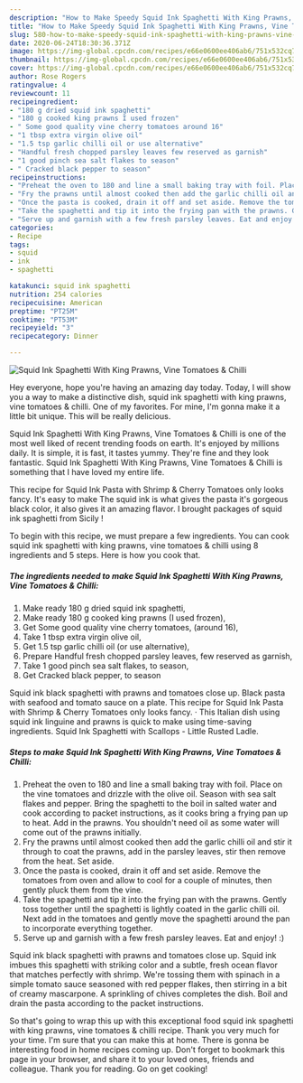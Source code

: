 ```yaml
---
description: "How to Make Speedy Squid Ink Spaghetti With King Prawns, Vine Tomatoes &amp;amp; Chilli"
title: "How to Make Speedy Squid Ink Spaghetti With King Prawns, Vine Tomatoes &amp;amp; Chilli"
slug: 580-how-to-make-speedy-squid-ink-spaghetti-with-king-prawns-vine-tomatoes-and-amp-chilli
date: 2020-06-24T18:30:36.371Z
image: https://img-global.cpcdn.com/recipes/e66e0600ee406ab6/751x532cq70/squid-ink-spaghetti-with-king-prawns-vine-tomatoes-chilli-recipe-main-photo.jpg
thumbnail: https://img-global.cpcdn.com/recipes/e66e0600ee406ab6/751x532cq70/squid-ink-spaghetti-with-king-prawns-vine-tomatoes-chilli-recipe-main-photo.jpg
cover: https://img-global.cpcdn.com/recipes/e66e0600ee406ab6/751x532cq70/squid-ink-spaghetti-with-king-prawns-vine-tomatoes-chilli-recipe-main-photo.jpg
author: Rose Rogers
ratingvalue: 4
reviewcount: 11
recipeingredient:
- "180 g dried squid ink spaghetti"
- "180 g cooked king prawns I used frozen"
- " Some good quality vine cherry tomatoes around 16"
- "1 tbsp extra virgin olive oil"
- "1.5 tsp garlic chilli oil or use alternative"
- "Handful fresh chopped parsley leaves few reserved as garnish"
- "1 good pinch sea salt flakes to season"
- " Cracked black pepper to season"
recipeinstructions:
- "Preheat the oven to 180 and line a small baking tray with foil. Place on the vine tomatoes and drizzle with the olive oil. Season with sea salt flakes and pepper. Bring the spaghetti to the boil in salted water and cook according to packet instructions, as it cooks bring a frying pan up to heat. Add in the prawns. You shouldn&#39;t need oil as some water will come out of the prawns initially."
- "Fry the prawns until almost cooked then add the garlic chilli oil and stir it through to coat the prawns, add in the parsley leaves, stir then remove from the heat. Set aside."
- "Once the pasta is cooked, drain it off and set aside. Remove the tomatoes from oven and allow to cool for a couple of minutes, then gently pluck them from the vine."
- "Take the spaghetti and tip it into the frying pan with the prawns. Gently toss together until the spaghetti is lightly coated in the garlic chilli oil. Next add in the tomatoes and gently move the spaghetti around the pan to incorporate everything together."
- "Serve up and garnish with a few fresh parsley leaves. Eat and enjoy! :)"
categories:
- Recipe
tags:
- squid
- ink
- spaghetti

katakunci: squid ink spaghetti 
nutrition: 254 calories
recipecuisine: American
preptime: "PT25M"
cooktime: "PT53M"
recipeyield: "3"
recipecategory: Dinner

---
```



![Squid Ink Spaghetti With King Prawns, Vine Tomatoes &amp; Chilli](https://img-global.cpcdn.com/recipes/e66e0600ee406ab6/751x532cq70/squid-ink-spaghetti-with-king-prawns-vine-tomatoes-chilli-recipe-main-photo.jpg)

Hey everyone, hope you're having an amazing day today. Today, I will show you a way to make a distinctive dish, squid ink spaghetti with king prawns, vine tomatoes &amp; chilli. One of my favorites. For mine, I'm gonna make it a little bit unique. This will be really delicious.

Squid Ink Spaghetti With King Prawns, Vine Tomatoes &amp; Chilli is one of the most well liked of recent trending foods on earth. It's enjoyed by millions daily. It is simple, it is fast, it tastes yummy. They're fine and they look fantastic. Squid Ink Spaghetti With King Prawns, Vine Tomatoes &amp; Chilli is something that I have loved my entire life.

This recipe for Squid Ink Pasta with Shrimp &amp; Cherry Tomatoes only looks fancy. It&#39;s easy to make The squid ink is what gives the pasta it&#39;s gorgeous black color, it also gives it an amazing flavor. I brought packages of squid ink spaghetti from Sicily !


To begin with this recipe, we must prepare a few ingredients. You can cook squid ink spaghetti with king prawns, vine tomatoes &amp; chilli using 8 ingredients and 5 steps. Here is how you cook that.

<!--inarticleads1-->

##### The ingredients needed to make Squid Ink Spaghetti With King Prawns, Vine Tomatoes &amp; Chilli:

1. Make ready 180 g dried squid ink spaghetti,
1. Make ready 180 g cooked king prawns (I used frozen),
1. Get  Some good quality vine cherry tomatoes, (around 16),
1. Take 1 tbsp extra virgin olive oil,
1. Get 1.5 tsp garlic chilli oil (or use alternative),
1. Prepare Handful fresh chopped parsley leaves, few reserved as garnish,
1. Take 1 good pinch sea salt flakes, to season,
1. Get  Cracked black pepper, to season


Squid ink black spaghetti with prawns and tomatoes close up. Black pasta with seafood and tomato sauce on a plate. This recipe for Squid Ink Pasta with Shrimp &amp; Cherry Tomatoes only looks fancy. · This Italian dish using squid ink linguine and prawns is quick to make using time-saving ingredients. Squid Ink Spaghetti with Scallops - Little Rusted Ladle. 

<!--inarticleads2-->

##### Steps to make Squid Ink Spaghetti With King Prawns, Vine Tomatoes &amp; Chilli:

1. Preheat the oven to 180 and line a small baking tray with foil. Place on the vine tomatoes and drizzle with the olive oil. Season with sea salt flakes and pepper. Bring the spaghetti to the boil in salted water and cook according to packet instructions, as it cooks bring a frying pan up to heat. Add in the prawns. You shouldn&#39;t need oil as some water will come out of the prawns initially.
1. Fry the prawns until almost cooked then add the garlic chilli oil and stir it through to coat the prawns, add in the parsley leaves, stir then remove from the heat. Set aside.
1. Once the pasta is cooked, drain it off and set aside. Remove the tomatoes from oven and allow to cool for a couple of minutes, then gently pluck them from the vine.
1. Take the spaghetti and tip it into the frying pan with the prawns. Gently toss together until the spaghetti is lightly coated in the garlic chilli oil. Next add in the tomatoes and gently move the spaghetti around the pan to incorporate everything together.
1. Serve up and garnish with a few fresh parsley leaves. Eat and enjoy! :)


Squid ink black spaghetti with prawns and tomatoes close up. Squid ink imbues this spaghetti with striking color and a subtle, fresh ocean flavor that matches perfectly with shrimp. We&#39;re tossing them with spinach in a simple tomato sauce seasoned with red pepper flakes, then stirring in a bit of creamy mascarpone. A sprinkling of chives completes the dish. Boil and drain the pasta according to the packet instructions. 

So that's going to wrap this up with this exceptional food squid ink spaghetti with king prawns, vine tomatoes &amp; chilli recipe. Thank you very much for your time. I'm sure that you can make this at home. There is gonna be interesting food in home recipes coming up. Don't forget to bookmark this page in your browser, and share it to your loved ones, friends and colleague. Thank you for reading. Go on get cooking!
